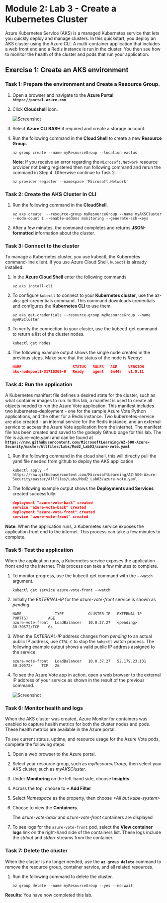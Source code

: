# Module 2: Lab 3 - Create a Kubernetes Cluster


Azure Kubernetes Service (AKS) is a managed Kubernetes service that lets you quickly deploy and manage clusters. In this quickstart, you deploy an AKS cluster using the Azure CLI. A multi-container application that includes a web front end and a Redis instance is run in the cluster. You then see how to monitor the health of the cluster and pods that run your application.

## Exercise 1: Create an AKS environment

### Task 1: Prepare the environment and Create a Resource Group.

1.  Open a browser and navigate to the **Azure Portal** **`https://portal.azure.com`**

1.  Click **Cloudshell** icon.

     ![Screenshot](../Media/Module-2/4efbdec1-f1c9-4c37-8ca5-193f245a274d.png)

1.  Select **Azure CLI BASH** if required and create a storage account.

1.  Run the following command in the **Cloud Shell** to create a new **Resource Group.**

     ```cli
    az group create --name myResourceGroup --location eastus
     ```

     **Note**: If you receive an error regarding the ```Microsoft.Network``` resource provider not being registered then run following command and rerun the command in Step 4. Otherwise continue to Task 2.
     
     ```cli
     az provider register --namespace 'Microsoft.Network'
     ```

### Task 2: Create the AKS Cluster in CLI

1.  Run the following command in the **CloudShell**.

     ```cli
    az aks create  --resource-group myResourceGroup --name myAKSCluster --node-count 1 --enable-addons monitoring --generate-ssh-keys
     ```
 
2.  After a few minutes, the command completes and returns **JSON-formatted** information about the cluster.

### Task 3: Connect to the cluster


To manage a Kubernetes cluster, you use kubectl, the Kubernetes command-line client. If you use Azure Cloud Shell, `kubectl` is already installed.


1.  In the **Azure Cloud Shell** enter the following commands

     ```azurecli
    az aks install-cli
     ```


1.  To configure `kubectl` to connect to your **Kubernetes cluster**, use the az-aks-get-credentials command. This command downloads credentials and configures the **Kubernetes CLI** to use them.


     ```azurecli-interactive
    az aks get-credentials --resource-group myResourceGroup --name myAKSCluster
     ```

1.  To verify the connection to your cluster, use the kubectl-get command to return a list of the cluster nodes.


    ```azurecli-interactive
    kubectl get nodes
    ```

1.  The following example output shows the single node created in the previous steps. Make sure that the status of the node is *Ready*:

    ```json
    NAME                       STATUS   ROLES   AGE     VERSION
    aks-nodepool1-31718369-0   Ready    agent   6m44s   v1.9.11
    ```

### Task 4: Run the application


A Kubernetes manifest file defines a desired state for the cluster, such as what container images to run. In this lab, a manifest is used to create all objects needed to run the Azure Vote application. This manifest includes two kubernetes-deployment - one for the sample Azure Vote Python applications, and the other for a Redis instance. Two kubernetes-service are also created - an internal service for the Redis instance, and an external service to access the Azure Vote application from the internet. The manifest file has been created and saved to the godeply Github page for this lab. The file is azure-vote.yaml and can be found at **`https://raw.githubusercontent.com/MicrosoftLearning/AZ-500-Azure-Security/master/Allfiles/Labs/Mod2_Lab03/azure-vote.yaml`**



1.  Run the following command in the cloud shell, this will directly pull the yaml file needed from github to deploy the AKS application

     ```cli
    kubectl apply -f https://raw.githubusercontent.com/MicrosoftLearning/AZ-500-Azure-Security/master/Allfiles/Labs/Mod2_Lab03/azure-vote.yaml
     ```

2.  The following example output shows the **Deployments and Services** created successfully:

     ```json
    deployment "azure-vote-back" created
    service "azure-vote-back" created
    deployment "azure-vote-front" created
    service "azure-vote-front" created
     ```

**Note**: When the application runs, a Kubernetes service exposes the application front end to the internet. This process can take a few minutes to complete.


### Task 5: Test the application


When the application runs, a Kubernetes service exposes the application front end to the internet. This process can take a few minutes to complete.


1.  To monitor progress, use the kubectl-get command with the `--watch` argument.

     ```azurecli-interactive
    kubectl get service azure-vote-front --watch
     ```

1.  Initially the *EXTERNAL-IP* for the *azure-vote-front* service is shown as *pending*.

     ```
    NAME               TYPE           CLUSTER-IP   EXTERNAL-IP   PORT(S)         AGE
    azure-vote-front   LoadBalancer   10.0.37.27   <pending>     80:30572/TCP    6s
     ```


1.  When the *EXTERNAL-IP* address changes from *pending* to an actual public IP address, use `CTRL-C` to stop the `kubectl` watch process. The following example output shows a valid public IP address assigned to the service:

     ```
    azure-vote-front   LoadBalancer   10.0.37.27   52.179.23.131   80:30572/    TCP   2m
     ```

2.  To see the Azure Vote app in action, open a web browser to the external IP address of your service as shown in the result of the previous command.

     ![Screenshot](../Media/Module-2/88d51dc5-a992-436f-a65e-83a766c142a9.png)


### Task 6: Monitor health and logs


When the AKS cluster was created, Azure Monitor for containers was enabled to capture health metrics for both the cluster nodes and pods. These health metrics are available in the Azure portal.


To see current status, uptime, and resource usage for the Azure Vote pods, complete the following steps:

1.  Open a web browser to the Azure portal.

1.  Select your resource group, such as *myResourceGroup*, then select your AKS cluster, such as *myAKSCluster*.
1.  Under **Monitoring** on the left-hand side, choose **Insights**
1.  Across the top, choose to **+ Add Filter**
1.  Select *Namespace* as the property, then choose *\<All but kube-system\>*
1.  Choose to view the **Containers**.

    The *azure-vote-back* and *azure-vote-front* containers are displayed


1.  To see logs for the `azure-vote-front` pod, select the **View container logs** link on the right-hand side of the containers list. These logs include the *stdout* and *stderr* streams from the container.


### Task 7: Delete the cluster


When the cluster is no longer needed, use the **`az group delete`** command to remove the resource group, container service, and all related resources.


1.  Run the following command to delete the cluster.

     ```cli
    az group delete --name myResourceGroup --yes --no-wait
     ```


**Results**: You have now completed this lab.
